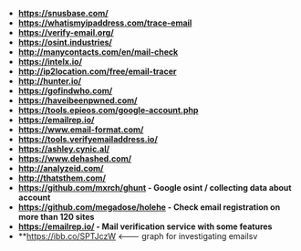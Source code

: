 - **https://snusbase.com/**
- **https://whatismyipaddress.com/trace-email**
- **https://verify-email.org/**
- **https://osint.industries/**
- **http://manycontacts.com/en/mail-check**
- **https://intelx.io/**
- **http://ip2location.com/free/email-tracer**
- **http://hunter.io/**
- **https://gofindwho.com/**
- **https://haveibeenpwned.com/**
- **https://tools.epieos.com/google-account.php**
- **https://emailrep.io/**
- **https://www.email-format.com/**
- **https://tools.verifyemailaddress.io/**
- **https://ashley.cynic.al/**
- **https://www.dehashed.com/**
- **http://analyzeid.com/**
- **http://thatsthem.com/**
- **https://github.com/mxrch/ghunt - Google osint / collecting data about account**
- **https://github.com/megadose/holehe - Check email registration on more than 120 sites**
- **https://emailrep.io/ - Mail verification service with some features**
- **https://ibb.co/SPTJczW <--- graph for investigating emailsv
